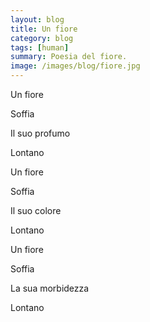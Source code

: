```yaml
---
layout: blog
title: Un fiore
category: blog
tags: [human]  
summary: Poesia del fiore.
image: /images/blog/fiore.jpg
---
```

<p>
Un fiore

Soffia

Il suo profumo

Lontano
</p>
<p>
Un fiore

Soffia

Il suo colore

Lontano
</p>
<p>
Un fiore

Soffia

La sua morbidezza

Lontano
</p>
